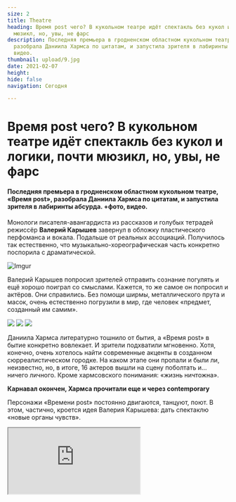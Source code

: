 ```yaml
---
size: 2
title: Theatre
heading: Время post чего? В кукольном театре идёт спектакль без кукол и логики, почти
  мюзикл, но, увы, не фарс
description: Последняя премьера в гродненском областном кукольном театре, «Время post»,
  разобрала Даниила Хармса по цитатам, и запустила зрителя в лабиринты абсурда. +фото,
  видео.
thumbnail: upload/9.jpg
date: 2021-02-07
height: 
hide: false
navigation: Сегодня

---
```

# **Время post чего? В кукольном театре идёт спектакль без кукол и логики, почти мюзикл, но, увы, не фарс**

#### Последняя премьера в гродненском областном кукольном театре, «Время post», разобрала Даниила Хармса по цитатам, и запустила зрителя в лабиринты абсурда. +фото, видео.

Монологи писателя-авангардиста из рассказов и голубых тетрадей режиссёр **Валерий Карышев** завернул в обложку пластического перфоманса и вокала. Подальше от реальных ассоциаций. Получилось так естественно, что музыкально-хореографическая часть конкретно поспорила с драматической.

![Imgur](https://i.imgur.com/mlqmYVo.jpg)

Валерий Карышев попросил зрителей отправить сознание погулять и ещё хорошо поиграл со смыслами. Кажется, то же самое он попросил и актёров. Они справились. Без помощи ширмы, металлического прута и масок, очень естественно погрузили в мир, где человек «предмет, созданный им самим». 

<div class="gallery3">
<!-- Смените gallery2 на gallery3 или gallery4, цифра определяет количество картинок в одном ряду -->
<a href="https://imgur.com/rgJh2IP"><img src="https://i.imgur.com/rgJh2IP.jpg"></a>
<a href="https://imgur.com/s13Z62f"><img src="https://i.imgur.com/s13Z62f.jpg"></a>
<a href="https://imgur.com/t2nbOXl"><img src="https://i.imgur.com/t2nbOXl.jpg"></a>
</div>

Даниила Хармса литературно тошнило от бытия, а «Время post» в бытие конкретно вовлекает. И зрители подхватили мгновенно. Хотя, конечно, очень хотелось найти современные акценты в созданном сюрреалистическом городке. На каком этапе они пропали и были ли, неизвестно, но, в итоге, 16 актеров вышли на сцену поболтать и… ничего личного. Кроме хармсовского понимания: «жизнь ничтожна». 

**Карнавал окончен, Хармса прочитали еще и через contemporary**

Персонажи «Времени post» постоянно двигаются, танцуют, поют. В этом, частично, кроется идея Валерия Карышева: дать спектаклю «новые органы чувств».  

<div><iframe class="youtube" src="https://www.youtube.com/embed/xUPzeoHFAAY"></div>

  
Пластическую линию выстраивала приглашенный хореограф фрилансер **Дарья Иванова**. Так в спектакль попал contemporary dance. Постановка стала театральным дебютом Дарьи, и, во многом, дебютом актеров, которым пришлось примерить на себя необычные выразительные средства. 

_– Актеры, мои личные герои, которые пробовали на себе совершенно инородный пластический момент и справились,_ – рассказала **mamgrodno** Дарья Иванова. _– Работа с ними была очень интересной. Представьте на сцене одновременно могут быть 16 человек, и это создает дополнительную энергию. Любое движение, усиленное 16 раз, даёт другое значение. Мы начали с жестов, переворачивали их смысл, меняли положительные на отрицательные. Сначала я давала упражнения, которые помогали искать решение в той или иной сцене. В итоге, это привело к совместному сочинению хореографии. Но были очень сложные сцены, там, где один поёт, остальные танцуют, и сам солист в этот момент должен танцевать. Тогда я больше технически следовала за сценой, и актеры смело бросались в сложные технические моменты. На самом деле, Хармс всегда был среди моего окружения, и когда Валера Карышев взял его, я очень обрадовалась. На театральных просторах таких откровенных решений не хватает. Здорово, когда смелые вещи попадают в театральное пространство, и люди готовы принимать и воспринимать. Задача театра сейчас – быть актуальным и эмоциональным, а зритель сам разберется, как поступать._

<div class="gallery4">
<!-- Смените gallery2 на gallery3 или gallery4, цифра определяет количество картинок в одном ряду -->
<a href="https://imgur.com/0jd8JDA"><img src="https://i.imgur.com/0jd8JDA.jpg"></a>
<a href="https://imgur.com/l6dwFu6"><img src="https://i.imgur.com/l6dwFu6.jpg"></a>
<a href="https://imgur.com/Dgc9Sl3"><img src="https://i.imgur.com/Dgc9Sl3.jpg"></a>
<a href="https://imgur.com/kSgecTK"><img src="https://i.imgur.com/kSgecTK.jpg"></a>
</div>

**Автор текста:** Инна Максимчик

[**Фото из открытого доступа**](https://www.facebook.com/grodnolyalka/)

**Смотрите  Время post**  в театре в апреле: 11-го и 18-го  в 19.00 

Режиссер: Валерий Карышев; художник: Даниил Жюгжда; хореографы: Дарья Иванова, Елизавета Хардикова; педагог по вокалу: Ирина Граховская
